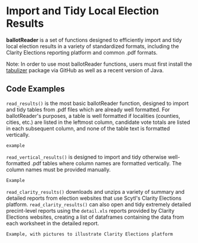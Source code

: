 # Import and Tidy Local Election Results

**ballotReader** is a set of functions designed to efficiently import and tidy local election results in a variety of standardized formats, including the Clarity Elections reporting platform and common .pdf formats.

Note: In order to use most ballotReader functions, users must first install the [tabulizer](https://github.com/ropensci/tabulizer) package via GitHub as well as a recent version of Java.

## Code Examples

`read_results()` is the most basic ballotReader function, designed to import and tidy tables from .pdf files which are already well formatted. For ballotReader's purposes, a table is well formatted if localities (counties, cities, etc.) are listed in the leftmost column, candidate vote totals are listed in each subsequent column, and none of the table text is formatted vertically.

```R
example
```

`read_vertical_results()` is designed to import and tidy otherwise well-formatted .pdf tables where column names are formatted vertically. The column names must be provided manually.

```R
Example
```

`read_clarity_results()` downloads and unzips a variety of summary and detailed reports from election websites that use Scytl's Clarity Elections platform. `read_clarity_results()` can also open and tidy extremely detailed precint-level reports using the `detail.xls` reports provided by Clarity Elections websites, creating a list of dataframes containing the data from each worksheet in the detailed report.

```R
Example, with pictures to illustrate Clarity Elections platform
```
